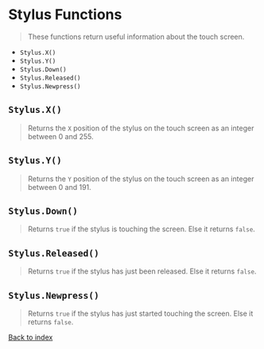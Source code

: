 # Stylus Functions #
> These functions return useful information about the touch screen.
  * `Stylus.X()`
  * `Stylus.Y()`
  * `Stylus.Down()`
  * `Stylus.Released()`
  * `Stylus.Newpress()`

## `Stylus.X()` ##
> Returns the `X` position of the stylus on the touch screen as an integer between 0 and 255.

## `Stylus.Y()` ##
> Returns the `Y` position of the stylus on the touch screen as an integer between 0 and 191.

## `Stylus.Down()` ##
> Returns `true` if the stylus is touching the screen. Else it returns `false`.

## `Stylus.Released()` ##
> Returns `true` if the stylus has just been released. Else it returns `false`.

## `Stylus.Newpress()` ##
> Returns `true` if the stylus has just started touching the screen. Else it returns `false`.

[Back to index](DSLuaDocumentation.md)
